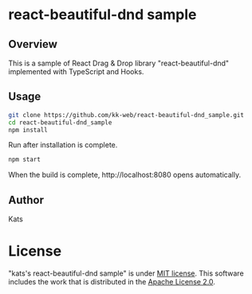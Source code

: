 # react-beautiful-dnd sample

## Overview

This is a sample of React Drag & Drop library "react-beautiful-dnd" implemented with TypeScript and Hooks.

## Usage

```sh
git clone https://github.com/kk-web/react-beautiful-dnd_sample.git
cd react-beautiful-dnd_sample
npm install
```

Run after installation is complete.

```sh
npm start
```

When the build is complete, http://localhost:8080 opens automatically.

## Author

Kats

# License

"kats's react-beautiful-dnd sample" is under [MIT license](https://en.wikipedia.org/wiki/MIT_License).
This software includes the work that is distributed in the [Apache License 2.0](https://www.apache.org/licenses/LICENSE-2.0).

